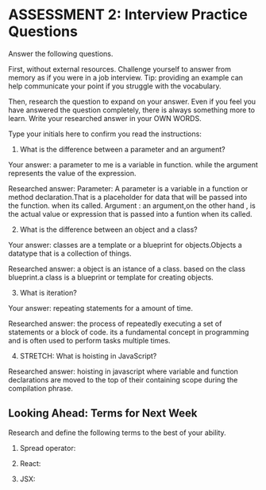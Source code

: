 # ASSESSMENT 2: Interview Practice Questions

Answer the following questions.

First, without external resources. Challenge yourself to answer from memory as if you were in a job interview. Tip: providing an example can help communicate your point if you struggle with the vocabulary.

Then, research the question to expand on your answer. Even if you feel you have answered the question completely, there is always something more to learn. Write your researched answer in your OWN WORDS.

Type your initials here to confirm you read the instructions:

1. What is the difference between a parameter and an argument?

Your answer: a parameter to me is a variable in function. while the argument represents the value of the expression.

Researched answer: Parameter: A parameter is a variable in a function or method declaration.That is a placeholder for data that will be passed into the function. when its called. Argument : an argument,on the other hand , is the actual value or expression that is passed into a funtion when its called. 

2. What is the difference between an object and a class?

Your answer: classes are a template or a blueprint for objects.Objects a datatype that is a collection of things.

Researched answer: a object is an istance of a class. based on the class blueprint.a class  is a blueprint or template for creating objects.

3. What is iteration?

Your answer: repeating statements for a amount of time.

Researched answer: the process of repeatedly executing a set of statements or a block of code. its a fundamental concept in programming and is often used to perform tasks multiple times.

4. STRETCH: What is hoisting in JavaScript?

Researched answer: hoisting in javascript where variable and function declarations are moved to the top of their containing scope during the compilation phrase.

## Looking Ahead: Terms for Next Week

Research and define the following terms to the best of your ability.

1. Spread operator:

2. React:

3. JSX:
